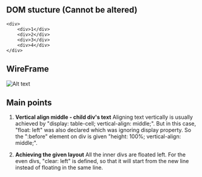 ## DOM stucture (Cannot be altered)

	<div>
		<div>1</div>
		<div>2</div>
		<div>3</div>
		<div>4</div>
	</div>


## WireFrame

![Alt text](/wireframe.jpg)

## Main points

1. **Vertical align middle - child div's text**
Aligning text vertically is usually achieved by "display: table-cell; vertical-align: middle;". But in this case, "float: left" was also declared which was ignoring display property. So the ":before" element on div is given "height: 100%; vertical-align: middle;".

2. **Achieving the given layout**
All the inner divs are floated left. For the even divs, "clear: left" is defined, so that it will start from the new line instead of floating in the same line.
